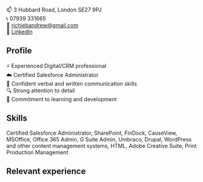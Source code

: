📫 3 Hubbard Road, London SE27 9PJ  
📞 07939 331665  
📨 [richiebandrew@gmail.com](mailto:richiebandrew@gmail.com)  
🔗 [LinkedIn](https://www.linkedin.com/in/richardandrew75/)

## Profile

⚡ Experienced Digital/CRM professional  
☁️ Certified Salesforce Administrator  
👋 Confident verbal and written communication skills  
🔍 Strong attention to detail  
🌱 Commitment to learning and development

## Skills

Certified Salesforce Administrator, SharePoint, FinDock, CauseView, MSOffice, Office 365 Admin, G Suite Admin, Umbraco, Drupal, WordPress and other content management systems, HTML, Adobe Creative Suite, Print Production Management

## Relevant experience

